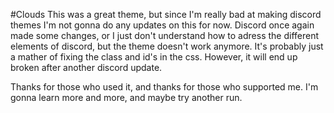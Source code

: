 #Clouds 
This was a great theme, but since I'm really bad at making discord themes I'm not gonna do any updates on this for now.
Discord once again made some changes, or I just don't understand how to adress the different elements of discord, but the theme doesn't work anymore. 
It's probably just a mather of fixing the class and id's in the css. However, it will end up broken after another discord update.

Thanks for those who used it, and thanks for those who supported me. I'm gonna learn more and more, and maybe try another run.
